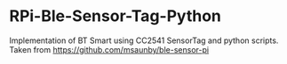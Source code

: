 RPi-Ble-Sensor-Tag-Python
=========================

Implementation of BT Smart using CC2541 SensorTag and python scripts. Taken from https://github.com/msaunby/ble-sensor-pi
